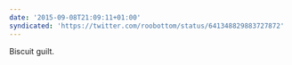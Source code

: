 ```yaml
---
date: '2015-09-08T21:09:11+01:00'
syndicated: 'https://twitter.com/roobottom/status/641348829883727872'
---
```

Biscuit guilt.
